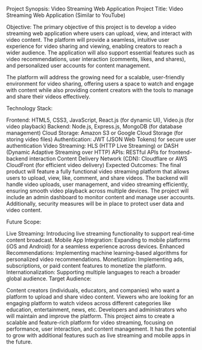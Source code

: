 Project Synopsis: Video Streaming Web Application
Project Title: Video Streaming Web Application (Similar to YouTube)

Objective:
The primary objective of this project is to develop a video streaming web application where users can upload, view, and interact with video content. The platform will provide a seamless, intuitive user experience for video sharing and viewing, enabling creators to reach a wider audience. The application will also support essential features such as video recommendations, user interaction (comments, likes, and shares), and personalized user accounts for content management.

The platform will address the growing need for a scalable, user-friendly environment for video sharing, offering users a space to watch and engage with content while also providing content creators with the tools to manage and share their videos effectively.

Technology Stack:

Frontend: HTML5, CSS3, JavaScript, React.js (for dynamic UI), Video.js (for video playback)
Backend: Node.js, Express.js, MongoDB (for database management)
Cloud Storage: Amazon S3 or Google Cloud Storage (for storing video files)
Authentication: JWT (JSON Web Tokens) for secure user authentication
Video Streaming: HLS (HTTP Live Streaming) or DASH (Dynamic Adaptive Streaming over HTTP)
APIs: RESTful APIs for frontend-backend interaction
Content Delivery Network (CDN): Cloudflare or AWS CloudFront (for efficient video delivery)
Expected Outcomes: The final product will feature a fully functional video streaming platform that allows users to upload, view, like, comment, and share videos. The backend will handle video uploads, user management, and video streaming efficiently, ensuring smooth video playback across multiple devices. The project will include an admin dashboard to monitor content and manage user accounts. Additionally, security measures will be in place to protect user data and video content.

Future Scope:

Live Streaming: Introducing live streaming functionality to support real-time content broadcast.
Mobile App Integration: Expanding to mobile platforms (iOS and Android) for a seamless experience across devices.
Enhanced Recommendations: Implementing machine learning-based algorithms for personalized video recommendations.
Monetization: Implementing ads, subscriptions, or paid content features to monetize the platform.
Internationalization: Supporting multiple languages to reach a broader global audience.
Target Audience:

Content creators (individuals, educators, and companies) who want a platform to upload and share video content.
Viewers who are looking for an engaging platform to watch videos across different categories like education, entertainment, news, etc.
Developers and administrators who will maintain and improve the platform.
This project aims to create a scalable and feature-rich platform for video streaming, focusing on performance, user interaction, and content management. It has the potential to grow with additional features such as live streaming and mobile apps in the future.
